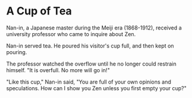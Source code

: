 # A Cup of Tea

Nan-in, a Japanese master during the Meiji era (1868-1912), received a university professor who came to inquire about Zen.

Nan-in served tea. He poured his visitor's cup full, and then kept on pouring.

The professor watched the overflow until he no longer could restrain himself. "It is overfull. No more will go in!"

"Like this cup," Nan-in said, "You are full of your own opinions and speculations. How can I show you Zen unless you first empty your cup?"
